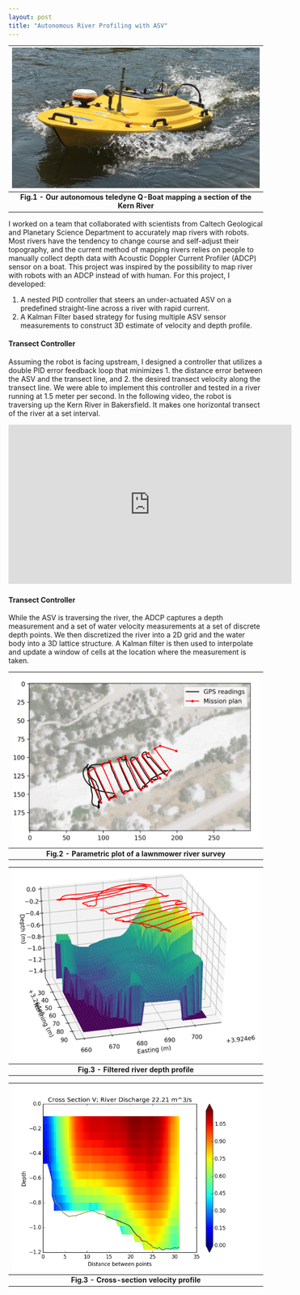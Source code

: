 ```yaml
---
layout: post
title: "Autonomous River Profiling with ASV"
---
```


| ![q_boat](assets/img/river/q_boat.JPG) |
|:--:|
| <b> Fig.1 - Our autonomous teledyne Q-Boat mapping a section of the Kern River</b>|


I worked on a team that collaborated with scientists from Caltech Geological and Planetary Science Department to accurately map rivers with robots. Most rivers have the tendency to change course and self-adjust their topography, and the current method of mapping rivers relies on people to manually collect depth data with Acoustic Doppler Current Profiler (ADCP) sensor on a boat. This project was inspired by the possibility to map river with robots with an ADCP instead of with human. For this project, I developed:

1. A nested PID controller that steers an under-actuated ASV on a predefined straight-line across a river with rapid current.
2. A Kalman Filter based strategy for fusing multiple ASV sensor measurements to construct 3D estimate of velocity and depth profile.

#### Transect Controller
Assuming the robot is facing upstream, I designed a controller that utilizes a double PID error feedback loop that minimizes 1. the distance error between the ASV and the transect line, and 2. the desired transect velocity along the transect line. We were able to implement this controller and tested in a river running at 1.5 meter per second. In the following video, the robot is traversing up the Kern River in Bakersfield. It makes one horizontal transect of the river at a set interval. 

<iframe width="560" height="315" src="https://www.youtube.com/embed/4V8n4J1TdNQ" title="YouTube video player" frameborder="0" allow="accelerometer; autoplay; clipboard-write; encrypted-media; gyroscope; picture-in-picture" allowfullscreen></iframe>

#### Transect Controller
While the ASV is traversing the river, the ADCP captures a depth measurement and a set of water velocity measurements at a set of discrete depth points. We then discretized the river into a 2D grid and the water body into a 3D lattice structure. A Kalman filter is then used to interpolate and update a window of cells at the location where the measurement is taken. 

| ![parametric](assets/img/river/lawnmower_parametric.png) |
|:--:|
| <b> Fig.2 - Parametric plot of a lawnmower river survey</b>|

| ![depth](assets/img/river/lawnmower_filtered.png) |
|:--:|
| <b> Fig.3 - Filtered river depth profile</b>|
 
| ![velocity](assets/img/river/transect_cross.png) |
|:--:|
| <b> Fig.3 - Cross-section velocity profile </b>|

<!-- #### Lagrange

Lagrange is a minimalist Jekyll blog theme that I built from scratch. The purpose of this theme is to provide a simple, clean, content-focused blogging platform for your personal site or blog.

Feel free to check out <a href="https://lenpaul.github.io/Lagrange/" target="_blank">the demo</a>, where you’ll also find instructions on <a href="https://lenpaul.github.io/Lagrange/journal/getting-started.html">how to use install</a> and use the theme.

#### Millennial

Millennial is a minimalist Jekyll blog theme that I built from scratch. The purpose of this theme is to provide a simple, clean, content-focused publishing platform for a publication or blog.

Feel free to check out <a href="https://lenpaul.github.io/Millennial/" target="_blank">the demo</a>, where you’ll also find instructions on <a href="https://lenpaul.github.io/Millennial/documentation/getting-started.html">how to use install</a> and use the theme.

#### Jekyll Starter Kit

The Jekyll Starter Kit is a simple framework for starting your own Jekyll project using all of the best practices that I learned from building my other Jekyll themes.

Feel free to check out <a href="https://github.com/LeNPaul/jekyll-starter-kit" target="_blank">the GitHub repository</a>, where you’ll also find instructions on how to use install and use the theme. -->
